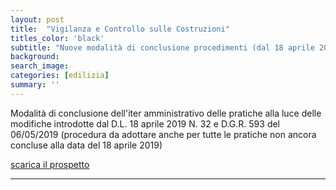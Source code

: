 ```yaml
---
layout: post
title:  "Vigilanza e Controllo sulle Costruzioni"
titles_color: 'black'
subtitle: "Nuove modalità di conclusione procedimenti (dal 18 aprile 2019)"
background:
search_image:
categories: [edilizia]
summary: ''
---
```


Modalità di conclusione dell'iter amministrativo delle pratiche alla luce delle modifiche introdotte dal D.L. 18 aprile 2019 N. 32 e  D.G.R. 593 del 06/05/2019 (procedura da adottare anche per tutte le pratiche non ancora  concluse alla data del 18 aprile 2019)


[scarica il prospetto](http://www.regione.umbria.it/documents/18/5648483/Procedure+fine+lavori+dopo+DGR+593+del+6+maggio+2019/c21840b5-e6fc-40c0-ad7e-89ad90b74235)




---
